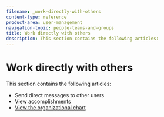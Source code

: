 ```yaml
---
filename: _work-directly-with-others
content-type: reference
product-area: user-management
navigation-topic: people-teams-and-groups
title: Work directly with others
description: This section contains the following articles:
---
```


# Work directly with others

This section contains the following articles:

* Send direct messages to other users
* View accomplishments
* [View the organizational chart](../../people-teams-and-groups/work-directly-with-others/view-the-org-chart.md)

